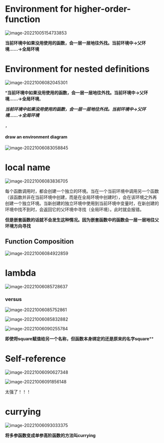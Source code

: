 



# Environment for higher-order-function

![image-20221005154733853](C:\Users\vigor\AppData\Roaming\Typora\typora-user-images\image-20221005154733853.png)

**当前环境中如果没用使用的函数，会一层一层地往外找。当前环境中->父环境......->全局环境**





# Environment for nested definitions

![image-20221006082045301](C:\Users\vigor\AppData\Roaming\Typora\typora-user-images\image-20221006082045301.png)

***当前环境中如果没用使用的函数，会一层一层地往外找。当前环境中->父环境......->全局环境**。

***当前环境中如果没用使用的函数，会一层一层地往外找。当前环境中->父环境......->全局环境***

，

#### draw an environment diagram 

![image-20221006083058845](C:\Users\vigor\AppData\Roaming\Typora\typora-user-images\image-20221006083058845.png)





# local name

![image-20221006083836705](C:\Users\vigor\AppData\Roaming\Typora\typora-user-images\image-20221006083836705.png)

每个函数调用时，都会创建一个独立的环境。当在一个当前环境中调用另一个函数（该函数并非在当前环境中创建，而是在全局环境中创建时），会在该环境之外再创建一个独立环境。当新创建的独立环境中使用到当前环境中变量时，在新创建的环境中找不到时，会返回它的父环境中寻找（全局环境）。此时就会报错。

**但是嵌套函数的话就不会发生这种情况。因为嵌套函数中的函数会一层一层地往父环境方向寻找**







## Function Composition

![image-20221006084922859](C:\Users\vigor\AppData\Roaming\Typora\typora-user-images\image-20221006084922859.png)





# lambda

![image-20221006085728637](C:\Users\vigor\AppData\Roaming\Typora\typora-user-images\image-20221006085728637.png)

### versus

![image-20221006085752861](C:\Users\vigor\AppData\Roaming\Typora\typora-user-images\image-20221006085752861.png)

![image-20221006085832882](C:\Users\vigor\AppData\Roaming\Typora\typora-user-images\image-20221006085832882.png)

![image-20221006090255784](C:\Users\vigor\AppData\Roaming\Typora\typora-user-images\image-20221006090255784.png)

**即使将square赋值给另一个名称，但函数本身绑定的还是原来的名字square****







# Self-reference

![image-20221006090627348](C:\Users\vigor\AppData\Roaming\Typora\typora-user-images\image-20221006090627348.png)

![image-20221006091856148](C:\Users\vigor\AppData\Roaming\Typora\typora-user-images\image-20221006091856148.png)

太强了！！！



# currying

![image-20221006093033375](C:\Users\vigor\AppData\Roaming\Typora\typora-user-images\image-20221006093033375.png)

**将多参函数变成单参高阶函数的方法叫currying**